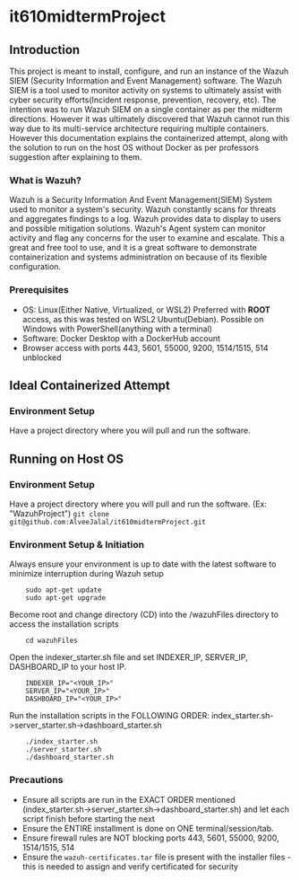 # it610midtermProject

## Introduction
This project is meant to install, configure, and run an instance of the Wazuh SIEM (Security Information and Event Management) software. The Wazuh SIEM is a tool used to monitor activity on systems to ultimately assist with cyber security efforts(Incident response, prevention, recovery, etc). The intention was to run Wazuh SIEM on a single container as per the midterm directions. However it was ultimately discovered that Wazuh cannot run this way due to its multi-service architecture requiring multiple containers. However this documentation explains the containerized attempt, along with the solution to run on the host OS without Docker as per professors suggestion after explaining to them.

### What is Wazuh?
Wazuh is a Security Information And Event Management(SIEM) System used to monitor a system's security. Wazuh constantly scans for threats and aggregates findings to a log. Wazuh provides data to display to users and possible mitigation solutions. Wazuh's Agent system can monitor activity and flag any concerns for the user to examine and escalate. This a great and free tool to use, and it is a great software to demonstrate containerization and systems administration on because of its flexible configuration. 

### Prerequisites
* OS: Linux(Either Native, Virtualized, or WSL2) Preferred with **ROOT** access, as this was tested on WSL2 Ubuntu(Debian). Possible on Windows with PowerShell(anything with a terminal)
* Software: Docker Desktop with a DockerHub account
* Browser access with ports 443, 5601, 55000, 9200, 1514/1515, 514 unblocked


## Ideal Containerized Attempt
### Environment Setup

Have a project directory where you will pull and run the software. 

## Running on Host OS
### Environment Setup
Have a project directory where you will pull and run the software. (Ex: "WazuhProject")
``` git clone git@github.com:AlveeJalal/it610midtermProject.git ```

### Environment Setup & Initiation
Always ensure your environment is up to date with the latest software to minimize interruption during Wazuh setup
```
    sudo apt-get update
    sudo apt-get upgrade
```
Become root and change directory (CD) into the /wazuhFiles directory to access the installation scripts
``` su -
    cd wazuhFiles
```
Open the indexer_starter.sh file and set INDEXER_IP, SERVER_IP, DASHBOARD_IP to your host IP. 
```
    INDEXER_IP="<YOUR_IP>"
    SERVER_IP="<YOUR_IP>"
    DASHBOARD_IP="<YOUR_IP>"
```
Run the installation scripts in the FOLLOWING ORDER: index_starter.sh->server_starter.sh->dashboard_starter.sh 
```
    ./index_starter.sh
    ./server_starter.sh
    ./dashboard_starter.sh
```
### Precautions
* Ensure all scripts are run in the EXACT ORDER mentioned (index_starter.sh->server_starter.sh->dashboard_starter.sh) and let each script finish before starting the next
* Ensure the ENTIRE installment is done on ONE terminal/session/tab. 
* Ensure firewall rules are NOT blocking ports 443, 5601, 55000, 9200, 1514/1515, 514
* Ensure the `wazuh-certificates.tar` file is present with the installer files - this is needed to assign and verify certificated for security


